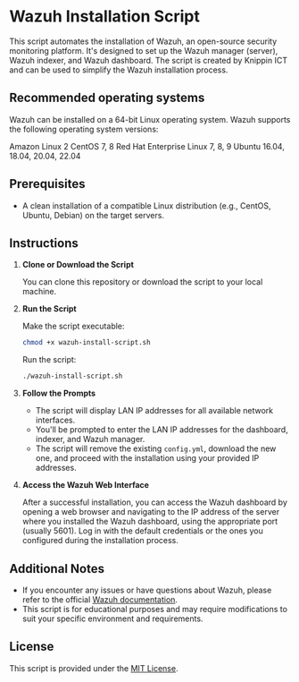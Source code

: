 # Wazuh Installation Script

This script automates the installation of Wazuh, an open-source security monitoring platform. It's designed to set up the Wazuh manager (server), Wazuh indexer, and Wazuh dashboard. The script is created by Knippin ICT and can be used to simplify the Wazuh installation process.
## Recommended operating systems
Wazuh can be installed on a 64-bit Linux operating system. Wazuh supports the following operating system versions:

Amazon Linux 2
CentOS 7, 8
Red Hat Enterprise Linux 7, 8, 9
Ubuntu 16.04, 18.04, 20.04, 22.04

## Prerequisites

- A clean installation of a compatible Linux distribution (e.g., CentOS, Ubuntu, Debian) on the target servers.

## Instructions

1. **Clone or Download the Script**

    You can clone this repository or download the script to your local machine.

2. **Run the Script**

    Make the script executable:

    ```bash
    chmod +x wazuh-install-script.sh
    ```

    Run the script:

    ```bash
    ./wazuh-install-script.sh
    ```

3. **Follow the Prompts**

    - The script will display LAN IP addresses for all available network interfaces.
    - You'll be prompted to enter the LAN IP addresses for the dashboard, indexer, and Wazuh manager.
    - The script will remove the existing `config.yml`, download the new one, and proceed with the installation using your provided IP addresses.

4. **Access the Wazuh Web Interface**

    After a successful installation, you can access the Wazuh dashboard by opening a web browser and navigating to the IP address of the server where you installed the Wazuh dashboard, using the appropriate port (usually 5601). Log in with the default credentials or the ones you configured during the installation process.

## Additional Notes

- If you encounter any issues or have questions about Wazuh, please refer to the official [Wazuh documentation](https://documentation.wazuh.com/).
- This script is for educational purposes and may require modifications to suit your specific environment and requirements.

## License

This script is provided under the [MIT License](LICENSE).
